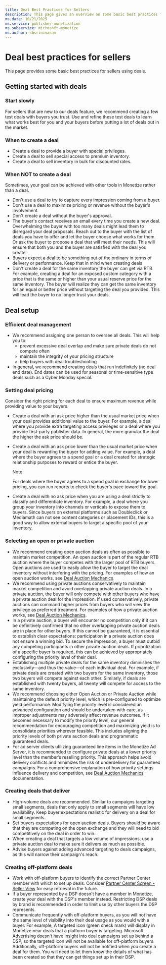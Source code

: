 ```yaml
---
title: Deal Best Practices for Sellers
description: This page gives an overview on some basic best practices for sellers using deals. This page covers when you should create a deal, when you should avoid creating a deal and setting up a deal.
ms.date: 10/21/2025
ms.service: publisher-monetization
ms.subservice: microsoft-monetize
ms.author: shsrinivasan
---
```



# Deal best practices for sellers

This page provides some basic best practices for sellers using deals.

## Getting started with deals

### Start slowly

For sellers that are new to our deals feature, we recommend creating a few test deals with buyers you trust. Use and refine these test deals to learn what works best for you and your buyers before putting a lot of deals out in the market.

### When to create a deal

- Create a deal to provide a buyer with special privileges.
- Create a deal to sell special access to premium inventory.
- Create a deal to sell inventory in bulk for discounted rates.

### When NOT to create a deal

Sometimes, your goal can be achieved with other tools in Monetize rather than a deal.

- Don't use a deal to try to capture every impression coming from a buyer.
- Don't use a deal to maximize pricing or revenue without the buyer's involvement.
- Don't create a deal without the buyer's approval.
- The buyer's contact receives an email every time you create a new deal. Overwhelming the buyer with too many deals might lead them to disregard your deal proposals. Reach out to the buyer with the list of deals you have to offer and let the buyer choose what works for them. Or ask the buyer to propose a deal that will meet their needs. This will ensure that both you and the buyer are satisfied with the deal you create.
- Buyers expect a deal to be something out of the ordinary in terms of delivery or performance. Keep that in mind when creating deals
- Don't create a deal for the same inventory the buyer can get via RTB. For example, creating a deal for an exposed custom category with a price that is the same or higher than your usual reserve price for the same inventory. The buyer will realize they can get the same inventory for an equal or better price without targeting the deal you provided. This will lead the buyer to no longer trust your deals.

## Deal setup

### Efficient deal management

- We recommend assigning one person to oversee all deals. This will help you to:
  - prevent excessive deal overlap and make sure private deals do not compete often
  - maintain the integrity of your pricing structure
  - help buyers with deal troubleshooting
- In general, we recommend creating deals that run indefinitely (no deal end date). End dates can be used for seasonal or time-sensitive type deals such as a Cyber Monday special.

### Setting deal pricing

Consider the right pricing for each deal to ensure maximum revenue while providing value to your buyers.

- Create a deal with an ask price higher than the usual market price when your deal provides additional value to the buyer. For example, a deal where you provide extra targeting access privileges or a deal where you provide first-party publisher data. In general, the more granular the deal the higher the ask price should be.
- Create a deal with an ask price lower than the usual market price when your deal is rewarding the buyer for adding value. For example, a deal where the buyer agrees to a spend goal or a deal created for strategic relationship purposes to reward or entice the buyer.
  
  > [!NOTE]
  > For deals where the buyer agrees to a spend goal in exchange for lower pricing, you can run reports to check the buyer's pace toward the goal.

- Create a deal with no ask price when you are using a deal strictly to classify and differentiate inventory. For example, a deal where you group your inventory into channels or verticals to expose them to buyers. Since buyers on external platforms such as Doubleclick or Mediamath can not see content categories or placement IDs, this is a good way to allow external buyers to target a specific pool of your inventory.

### Selecting an open or private auction

- We recommend creating open auction deals as often as possible to maintain market competition. An open auction is part of the regular RTB auction where the buyer competes with the larger pool of RTB buyers. Open auctions are used to easily allow the buyer to target the deal inventory without interfering with the pricing. For examples of how an open auction works, see [Deal Auction Mechanics](deal-auction-mechanics.md).
- We recommend using private auctions conservatively to maintain market competition and avoid overlapping private auction deals. In a private auction, the buyer will only compete with other buyers who have a private auction deal for the impression. If used conservatively, private auctions can command higher prices from buyers who will view the privilege as preferred treatment. For examples of how a private auction works, see [Deal Auction Mechanics](deal-auction-mechanics.md).
- In a private auction, a buyer will encounter no competition only if it can be definitively confirmed that no other overlapping private auction deals are in place for other buyers. If this cannot be guaranteed, it is essential to establish clear expectations: participation in a private auction does not ensure a winning bid. To secure the impression, a buyer must outbid any competing participants in other private auction deals. If prioritization of a specific buyer is required, this can be achieved by appropriately configuring the priority level of their deal.
- Establishing multiple private deals for the same inventory diminishes the exclusivity—and thus the value—of each individual deal. For example, if private deals are created with two buyers for the same inventory, those two buyers will compete against each other. Similarly, if deals are established with twenty buyers, all twenty will compete for access to the same inventory.
- We recommend choosing either Open Auction or Private Auction while maintaining the default priority level, which is pre-configured to optimize yield performance. Modifying the priority level is considered an advanced configuration and should be undertaken with care, as improper adjustments may adversely affect revenue outcomes. If it becomes necessary to modify the priority level, our general recommendation for encouraging competition and maximizing yield is to consolidate priorities wherever feasible. This includes aligning the priority levels of both private auction deals and programmatic guaranteed deals.
- For ad server clients utilizing guaranteed line items in the Monetize Ad Server, it is recommended to configure private deals at a lower priority level than the member’s reselling priority. This approach helps avoid delivery conflicts and minimizes the risk of underdelivery for guaranteed campaigns. For a comprehensive explanation of how priority settings influence delivery and competition, see [Deal Auction Mechanics](deal-auction-mechanics.md) documentation.

### Creating deals that deliver

- High-volume deals are recommended. Similar to campaigns targeting small segments, deals that only apply to small segments will have low availability. Keep buyer expectations realistic for delivery on a deal for small segments.
- Set buyers expectations for open auction deals. Buyers should be aware that they are competing on the open exchange and they will need to bid competitively on the deal in order to win.
- When creating a deal that targets a low volume of impressions, use a private auction deal to make sure it delivers as much as possible.
- Advise buyers against adding advanced targeting to deals campaigns, as this will narrow their campaign's reach.

### Creating off-platform deals

- Work with off-platform buyers to identify the correct Partner Center member with which to set up deals. Consider [Partner Center Screen - Seller View](partner-center-screen-seller-view.md) for easy retrieval in the future.
- If a buyer represented by a DSP doesn't have a member in Monetize, create your deal with the DSP's member instead. Restricting DSP deals by brand is recommended in order to limit use by other buyers the DSP represents.
- Communicate frequently with off-platform buyers, as you will not have the same level of visibility into their deal usage as you would with a buyer. For example, A targeted icon (green check mark) will display in Monetize near deals that a platform buyer is targeting. Microsoft Advertising doesn't have insight into deal campaigns set up behind a DSP, so the targeted icon will not be available for off-platform buyers. Additionally, off-platform buyers will not be notified when you create a deal for them. You will need to let them know the details of what has been created so that they can get things set up in their DSP.

